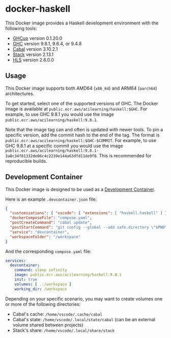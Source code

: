 # docker-haskell

This Docker image provides a Haskell development environment with the following tools:

- [GHCup](https://www.haskell.org/ghcup/) version 0.1.20.0
- [GHC](https://www.haskell.org/ghc/) version 9.8.1, 9.6.4, or 9.4.8
- [Cabal](https://www.haskell.org/cabal/) version 3.10.2.1
- [Stack](https://docs.haskellstack.org/en/stable/) version 2.13.1
- [HLS](https://haskell-language-server.readthedocs.io/en/latest/) version 2.6.0.0

## Usage

This Docker image supports both AMD64 (`x86_64`) and ARM64 (`aarch64`) architectures.

To get started, select one of the supported versions of GHC.
The Docker image is available at `public.ecr.aws/acilearning/haskell:$GHC`.
For example, to use GHC 9.8.1 you would use the image `public.ecr.aws/acilearning/haskell:9.8.1`.

Note that the image tag can and often is updated with newer tools.
To pin a specific version, add the commit hash to the end of the tag.
The format is `public.ecr.aws/acilearning/haskell:$GHC-$COMMIT`.
For example, to use GHC 9.8.1 at a specific commit you would use the image `public.ecr.aws/acilearning/haskell:9.8.1-3a8c34f81332de06c4c2239e144a63dfd11de9f0`.
This is recommended for reproducible builds.

## Development Container

This Docker image is designed to be used as a [Development Container](https://containers.dev/).

Here is an example `.devcontainer.json` file:

``` json
{
  "customizations": { "vscode": { "extensions": [ "haskell.haskell" ] } },
  "dockerComposeFile": "compose.yaml",
  "postCreateCommand": "cabal update",
  "postStartCommand": "git config --global --add safe.directory \"$PWD\"",
  "service": "devcontainer",
  "workspaceFolder": "/workspace"
}
```

And the corresponding `compose.yaml` file:

``` yaml
services:
  devcontainer:
    command: sleep infinity
    image: public.ecr.aws/acilearning/haskell:9.8.1
    init: true
    volumes: [ .:/workspace ]
    working_dir: /workspace
```

Depending on your specific scenario, you may want to create volumes one or more of the following directories:

- Cabal's cache: `/home/vscode/.cache/cabal`
- Cabal's state: `/home/vscode/.local/state/cabal` (can be an external volume shared between projects)
- Stack's share: `/home/vscode/.local/share/stack`
